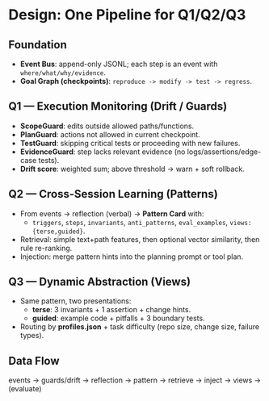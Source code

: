 # Design: One Pipeline for Q1/Q2/Q3

## Foundation
- **Event Bus**: append-only JSONL; each step is an event with `where/what/why/evidence`.
- **Goal Graph (checkpoints)**: `reproduce -> modify -> test -> regress`.

## Q1 — Execution Monitoring (Drift / Guards)
- **ScopeGuard**: edits outside allowed paths/functions.
- **PlanGuard**: actions not allowed in current checkpoint.
- **TestGuard**: skipping critical tests or proceeding with new failures.
- **EvidenceGuard**: step lacks relevant evidence (no logs/assertions/edge-case tests).
- **Drift score**: weighted sum; above threshold → warn + soft rollback.

## Q2 — Cross-Session Learning (Patterns)
- From events → reflection (verbal) → **Pattern Card** with:
  - `triggers`, `steps`, `invariants`, `anti_patterns`, `eval_examples`, `views:{terse,guided}`.
- Retrieval: simple text+path features, then optional vector similarity, then rule re-ranking.
- Injection: merge pattern hints into the planning prompt or tool plan.

## Q3 — Dynamic Abstraction (Views)
- Same pattern, two presentations:
  - **terse**: 3 invariants + 1 assertion + change hints.
  - **guided**: example code + pitfalls + 3 boundary tests.
- Routing by **profiles.json** + task difficulty (repo size, change size, failure types).

## Data Flow
events → guards/drift → reflection → pattern → retrieve → inject → views → (evaluate)

